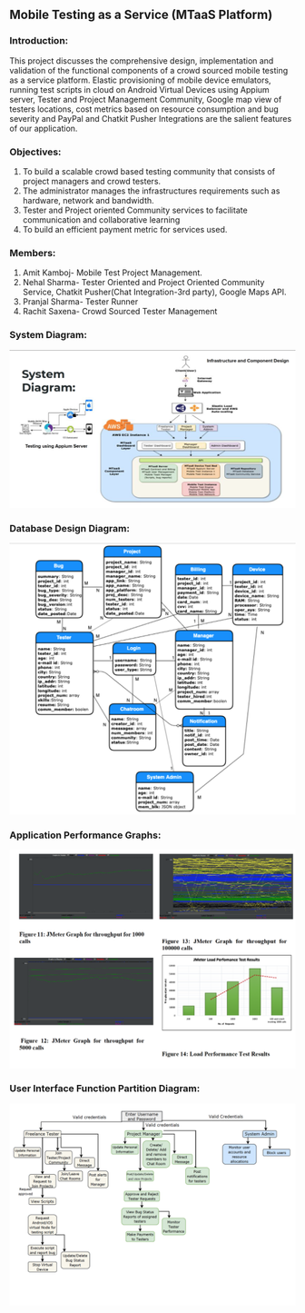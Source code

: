 ## Mobile Testing as a Service (MTaaS Platform)

### Introduction: 
This project discusses the comprehensive design, implementation and validation of the functional components of a crowd sourced mobile testing as a service platform. Elastic provisioning of mobile device emulators, running test scripts in cloud on Android Virtual Devices using Appium server, Tester and Project Management Community, Google map view of testers locations, cost metrics based on resource consumption and bug severity and PayPal and Chatkit Pusher Integrations are the salient features of our application.

### Objectives:
1) To build a scalable crowd based testing community that consists of project managers and crowd testers.
2) The administrator manages the infrastructures requirements such as hardware, network and bandwidth.
3) Tester and Project oriented Community services to facilitate communication and collaborative learning
4) To build an efficient payment metric for services used.

### Members:
1) Amit Kamboj- Mobile Test Project Management.
2) Nehal Sharma- Tester Oriented and Project Oriented Community Service, Chatkit Pusher(Chat Integration-3rd party), Google Maps API.
3) Pranjal Sharma- Tester Runner
4) Rachit Saxena- Crowd Sourced Tester Management

### System Diagram:

![](SystemDesign.png)

### Database Design Diagram:

![](Database.png)

### Application Performance Graphs:

![](Test.png)

### User Interface Function Partition Diagram:

![](UI.png)
